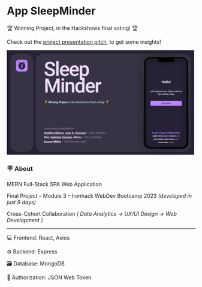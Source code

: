 # App SleepMinder

🏆 Winning Project, in the Hackshows final voting! 🏆 

Check out the [project presentation pitch](https://pitch.com/public/2dc2b9ee-6701-4c6b-a012-ae53ddba8a77), to get some insights!

[<img src="./SleepMinderPitch.png" width="500px" />](https://pitch.com/public/2dc2b9ee-6701-4c6b-a012-ae53ddba8a77)



### 🪧 **About**
MERN Full-Stack SPA Web Application

Final Project – Module 3 – Ironhack WebDev Bootcamp 2023 _(developed in just 9 days)_

Cross-Cohort Collaboration _( Data Analytics → UX/UI Design → Web Development )_


---

💻 Frontend: React, Axios

⚙️ Backend: Express

🗃️ Database: MongoDB

🔐 Authorization: JSON Web Token
